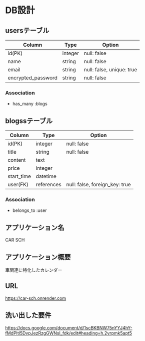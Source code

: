 # DB設計
## usersテーブル
| Column | Type | Option |
|-|-|-|
| id(PK) | integer | null: false |
| name | string | null: false |
| email | string | null: false, unique: true |
| encrypted_password | string | null: false |

### Association
- has_many :blogs

## blogssテーブル
| Column | Type | Option |
|-|-|-|
| id(PK) | integer | null: false |
| title | string | null: false |
| content | text | 
| price | integer | 
| start_time | datetime | 
| user(FK) | references | null: false, foreign_key: true |

### Association
- belongs_to :user

## アプリケーション名
CAR SCH

## アプリケーション概要
車関連に特化したカレンダー

## URL
https://car-sch.onrender.com

## 洗い出した要件
https://docs.google.com/document/d/1scBKBNW75nYYJ4hY-fMdPltl5DvpJezRzgGWNsI_fdk/edit#heading=h.2vrpmk5apt5